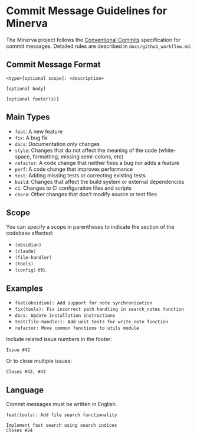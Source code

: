 # Commit Message Guidelines for Minerva

The Minerva project follows the [Conventional Commits](https://www.conventionalcommits.org/en/v1.0.0/) specification for commit messages. Detailed rules are described in `docs/github_workflow.md`.

## Commit Message Format

```
<type>[optional scope]: <description>

[optional body]

[optional footer(s)]
```

## Main Types
- `feat`: A new feature
- `fix`: A bug fix
- `docs`: Documentation only changes
- `style`: Changes that do not affect the meaning of the code (white-space, formatting, missing semi-colons, etc)
- `refactor`: A code change that neither fixes a bug nor adds a feature
- `perf`: A code change that improves performance
- `test`: Adding missing tests or correcting existing tests
- `build`: Changes that affect the build system or external dependencies
- `ci`: Changes to CI configuration files and scripts
- `chore`: Other changes that don't modify source or test files

## Scope
You can specify a scope in parentheses to indicate the section of the codebase affected:
- `(obsidian)`
- `(claude)`
- `(file-handler)`
- `(tools)`
- `(config)`
etc.

## Examples
- `feat(obsidian): Add support for note synchronization`
- `fix(tools): Fix incorrect path handling in search_notes function`
- `docs: Update installation instructions`
- `test(file-handler): Add unit tests for write_note function`
- `refactor: Move common functions to utils module`

Include related issue numbers in the footer:
```
Issue #42
```

Or to close multiple issues:
```
Closes #42, #43
```

## Language
Commit messages must be written in English.
```
feat(tools): Add file search functionality

Implement fast search using search indices
Closes #24
```
